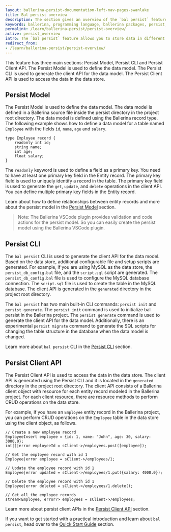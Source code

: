 ```yaml
---
layout: ballerina-persist-documentation-left-nav-pages-swanlake
title: Bal persist overview
description: The section gives an overview of the `bal persist` feature.
keywords: ballerina, programming language, ballerina packages, persist, persist model, persist cli, persist client api
permalink: /learn/ballerina-persist/persist-overview/
active: persist_overview
intro: The `bal persist` feature allows you to store data in different data stores and retrieve them when needed. A data store can be a database, an in-memory cache, or a file system. The bal persist feature currently supports In-memory table, MySQL database, and Google Sheets as data stores. The important point is you can use the same syntax to access data in all these data stores. So you don't need to learn different syntaxes to access data in different data stores.
redirect_from:
- /learn/ballerina-persist/persist-overview/
---
```

This feature has three main sections: Persist Model, Persist CLI and Persist Client API. The Persist Model is used to define the data model. The Persist CLI is used to generate the client API for the data model. The Persist Client API is used to access the data in the data store.

## Persist Model

The Persist Model is used to define the data model. The data model is defined in a Ballerina source file inside the persist directory in the project root directory. The data model is defined using the Ballerina record type. The following example shows how to define a data model for a table named `Employee` with the fields `id`, `name`, `age` and `salary`.

```ballerina
type Employee record {
    readonly int id;
    string name;
    int age;
    float salary;
}
```

The `readonly` keyword is used to define a field as a primary key. You need to have at least one primary key field in the Entity record. The primary key field is used to uniquely identify a record in the table. The primary key field is used to generate the `get`, `update`, and `delete` operations in the client API. You can define multiple primary key fields in the Entity record.

Learn about how to define relationships between entity records and more about the persist model in the [Persist Model](/learn/persist-model/) section.

> Note: The Ballerina VSCode plugin provides validation and code actions for the persist model. So you can easily create the persist model using the Ballerina VSCode plugin.

## Persist CLI

The `bal persist` CLI is used to generate the client API for the data model. Based on the data store, additional configurable file and setup scripts are generated. For example, if you are using MySQL as the data store, the `persist_db_config.bal` file, and the `script.sql` script are generated. The `persist_db_config.bal` file is used to configure the MySQL database connection. The `script.sql` file is used to create the table in the MySQL database. The client API is generated in the `generated` directory in the project root directory.

The `bal persist` has two main built-in CLI commands: `persist init` and `persist generate`. The `persist init` command is used to initialize bal persist in the Ballerina project. The `persist generate` command is used to generate the client API for the data model. Additionally, there is an experimental `persist migrate` command to generate the SQL scripts for changing the table structure in the database when the data model is changed.

Learn more about `bal persist` CLI in the [Persist CLI](/learn/persist-cli/) section.

## Persist Client API

The Persist Client API is used to access the data in the data store. The client API is generated using the Persist CLI and it is located in the `generated` directory in the project root directory. The client API consists of a Ballerina client object with resource for each entity record modeled in the Ballerina project. For each client resource, there are resource methods to perform CRUD operations on the data store.

For example, if you have an `Employee` entity record in the Ballerina project, you can perform CRUD operations on the `Employee` table in the data store using the client object, as follows.

```ballerina
// Create a new employee record
EmployeeInsert employee = {id: 1, name: "John", age: 30, salary: 3000.0};
int[]|error employeeId = sClient->/employees.post([employee]);

// Get the employee record with id 1
Employee|error employee = sClient->/employees/1;

// Update the employee record with id 1
Employee|error updated = sClient->/employees/1.put({salary: 4000.0});

// Delete the employee record with id 1
Employee|error deleted = sClient->/employees/1.delete();

// Get all the employee records
stream<Employee, error?> employees = sClient->/employees;
```

Learn more about persist client APIs in the [Persist Client API](/learn/persist-client-api/) section.

If you want to get started with a practical introduction and learn about `bal persist`, head over to the [Quick Start Guide](quick-tour.md) section.